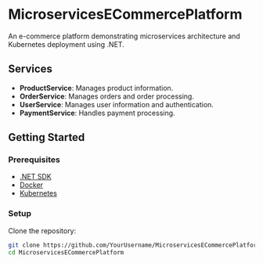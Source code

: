 # MicroservicesECommercePlatform
An e-commerce platform demonstrating microservices architecture and Kubernetes deployment using .NET.

## Services

- **ProductService**: Manages product information.
- **OrderService**: Manages orders and order processing.
- **UserService**: Manages user information and authentication.
- **PaymentService**: Handles payment processing.

## Getting Started

### Prerequisites

- [.NET SDK](https://dotnet.microsoft.com/download)
- [Docker](https://www.docker.com/get-started)
- [Kubernetes](https://kubernetes.io)

### Setup

Clone the repository:

```bash
git clone https://github.com/YourUsername/MicroservicesECommercePlatform.git
cd MicroservicesECommercePlatform

